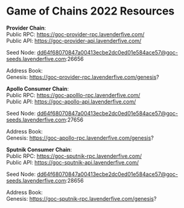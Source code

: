 # Game of Chains 2022 Resources
  
**Provider Chain**:  
Public RPC: https://goc-provider-rpc.lavenderfive.com/  
Public API: https://goc-provider-api.lavenderfive.com/  
  
Seed Node: dd64f68070847a00413ecbe2dc0ed01e584ace57@goc-seeds.lavenderfive.com:26656    
  
Address Book:   
Genesis: https://goc-provider-rpc.lavenderfive.com/genesis?  

**Apollo Consumer Chain**:  
Public RPC: https://goc-apolllo-rpc.lavenderfive.com/  
Public API: https://goc-apollo-api.lavenderfive.com/  
  
Seed Node: dd64f68070847a00413ecbe2dc0ed01e584ace57@goc-seeds.lavenderfive.com:27656    
  
Address Book:   
Genesis: https://goc-apollo-rpc.lavenderfive.com/genesis?  

**Sputnik Consumer Chain**:  
Public RPC: https://goc-sputnik-rpc.lavenderfive.com/  
Public API: https://goc-sputnik-api.lavenderfive.com/  
  
Seed Node: dd64f68070847a00413ecbe2dc0ed01e584ace57@goc-seeds.lavenderfive.com:28656    
  
Address Book:   
Genesis: https://goc-sputnik-rpc.lavenderfive.com/genesis?  
